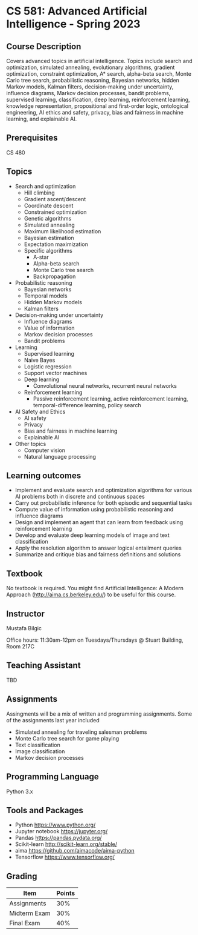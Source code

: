 # CS 581: Advanced Artificial Intelligence - Spring 2023

## Course Description

Covers advanced topics in artificial intelligence. Topics include search and optimization, simulated annealing, evolutionary algorithms, gradient optimization, constraint optimization, A* search, alpha-beta search, Monte Carlo tree search, probabilistic reasoning, Bayesian networks, hidden Markov models, Kalman filters, decision-making under uncertainty, influence diagrams, Markov decision processes, bandit problems, supervised learning, classification, deep learning, reinforcement learning, knowledge representation, propositional and first-order logic, ontological engineering, AI ethics and safety, privacy, bias and fairness in machine learning, and explainable AI.

## Prerequisites

CS 480

## Topics

* Search and optimization
  * Hill climbing
  * Gradient ascent/descent
  * Coordinate descent
  * Constrained optimization
  * Genetic algorithms
  * Simulated annealing
  * Maximum likelihood estimation
  * Bayesian estimation
  * Expectation maximization
  * Specific algorithms
    * A-star
    * Alpha-beta search
    * Monte Carlo tree search
    * Backpropagation
* Probabilistic reasoning
  * Bayesian networks
  * Temporal models
  * Hidden Markov models
  * Kalman filters
* Decision-making under uncertainty
  * Influence diagrams
  * Value of information
  * Markov decision processes
  * Bandit problems
* Learning
  * Supervised learning
  * Naive Bayes
  * Logistic regression
  * Support vector machines
  * Deep learning
    * Convolutional neural networks, recurrent neural networks
  * Reinforcement learning
    * Passive reinforcement learning, active reinforcement learning, temporal-difference learning, policy search
* AI Safety and Ethics
  * AI safety
  * Privacy
  * Bias and fairness in machine learning
  * Explainable AI
* Other topics
  * Computer vision
  * Natural language processing

## Learning outcomes

* Implement and evaluate search and optimization algorithms for various AI problems both in discrete and continuous spaces
* Carry out probabilistic inference for both episodic and sequential tasks
* Compute value of information using probabilistic reasoning and influence diagrams
* Design and implement an agent that can learn from feedback using reinforcement learning
* Develop and evaluate deep learning models of image and text classification
* Apply the resolution algorithm to answer logical entailment queries
* Summarize and critique bias and fairness definitions and solutions

## Textbook

No textbook is required. You might find Artificial Intelligence: A Modern Approach (http://aima.cs.berkeley.edu/) to be useful for this course.


## Instructor

Mustafa Bilgic

Office hours: 11:30am-12pm on Tuesdays/Thursdays @ Stuart Building, Room 217C

## Teaching Assistant

TBD

## Assignments
Assingments will be a mix of written and programming assignments. Some of the assignments last year included
* Simulated annealing for traveling salesman problems
* Monte Carlo tree search for game playing
* Text classification
* Image classification
* Markov decision processes

## Programming Language

Python 3.x

## Tools and Packages

* Python https://www.python.org/
* Jupyter notebook https://jupyter.org/
* Pandas https://pandas.pydata.org/
* Scikit-learn http://scikit-learn.org/stable/
* aima https://github.com/aimacode/aima-python
* Tensorflow https://www.tensorflow.org/

## Grading

Item | Points
--- | ---
Assignments | 30%
Midterm Exam | 30%
Final Exam | 40%
